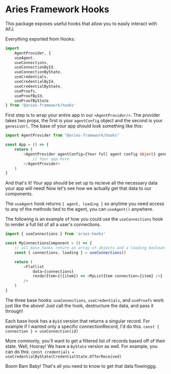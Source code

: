 # Aries Framework Hooks

This package exposes useful hooks that allow you to easily interact with AFJ.

Everything exported from Hooks:

```ts
import
	AgentProvider, {
	useAgent,
	useConnections,
	useConnectionById,
	useConnectionByState,
	useCredentials,
	useCredentialById,
	useCredentialByState,
	useProofs,
	useProofById,
	useProofByState
} from '@aries-framework/hooks'
```

First step is to wrap your entire app in our `<AgentProvider/>`. The provider takes two props, the first is your `agentConfig` object and the second is your `genesisUrl`. The base of your app should look something like this:

```ts
import AgentProvider from "@aries-framework/hooks"

const App = () => {
	return (
		<AgentProvider agentConfig={Your full agent config object} genesisUrl={Your genesis url} >
			// Your app here
		</AgentProvider>
	)
}
```

And that's it! Your app should be set up to recieve all the necessary data your app will need! Now let's see how we actually get that data to our components.

The `useAgent` hook returns `{ agent, loading }` so anytime you need access to any of the methods tied to the agent, you can `useAgent()` anywhere.

The following is an example of how you could use the `useConnections` hook to render a full list of all a user's connections.

```ts
import { useConnections } from 'aries-hooks'

const MyConnectionsComponent = () => {
	// all base hooks return an array of objects and a loading boolean
	const { connections, loading } = useConnections()

	return (
		<Flatlist
			data={connections}
			renderItem={({item}) => <MyListItem connection={item} />}
		/>
	)
}
```

The three base hooks: `useConnections`, `useCredentials`, and `useProofs` work just like the above! Just call the hook, destructure the data, and pass it through!

Each base hook has a `ById` version that returns a singular record. For example if I wanted only a specific connectionRecord, I'd do this.
`const { connection } = useConnection(id)`

More commonly, you'll want to get a filtered list of records based off of their state. Well, Hooray! We have a `ByState` version as well. For example, you can do this:
`const credentials = useCredentialByState(CredentialState.OfferReceived)`

Boom Bam Baby!
That's all you need to know to get that data flowinggg.
